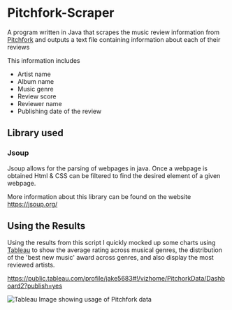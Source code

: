 # Pitchfork-Scraper
A program written in Java that scrapes the music review information from [Pitchfork](https://pitchfork.com/) and outputs a text file containing information about each of their reviews

This information includes 

- Artist name
- Album name
- Music genre
- Review score
- Reviewer name
- Publishing date of the review

## Library used

### Jsoup

Jsoup allows for the parsing of webpages in java. Once a webpage is obtained Html & CSS can be filtered to find the desired element of a given webpage. 

More information about this library can be found on the website https://jsoup.org/



## Using the Results

Using the results from this script I quickly mocked up some charts using [Tableau](https://www.tableau.com/en-gb) to show the average rating across musical genres, the distribution of the 'best new music' award across genres, and also display the most reviewed artists.

https://public.tableau.com/profile/jake5683#!/vizhome/PitchorkData/Dashboard2?publish=yes

![Tableau Image showing usage of Pitchfork data](https://i.imgur.com/krChZYa.png)


